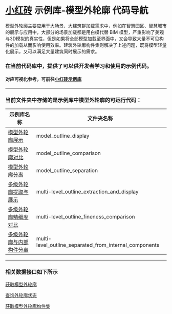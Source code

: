 # [小红砖](www.bos.xyz) 示例库-模型外轮廓 代码导航


模型外轮廓主要应用于大场景、大建筑群加载需求中，例如在智慧园区、智慧城市的展示与应用中，大部分的场景加载都是用白模代替 BIM 模型，严重影响了美观与3D模拟的真实性，但是如果将全部模型加载至界面中，又会导致大量不可见构件的加载从而影响使用效率。建筑外轮廓构件集则解决了上述问题，既将模型轻量化展示，又可以满足大量建筑同时展示的需求。

### 在当前代码库中，提供了可以供开发者学习和使用的示例代码。

#### 对应可视化参考，可前往[小红砖示例库](https://www.bos.xyz/examples/)

---

### 当前文件夹中存储的是示例库中模型外轮廓的可运行代码：

示例库名称 | 文件夹名称 
------------ | ------------- 
[模型外轮廓展示](https://www.bos.xyz/examples/display.html) | model_outline_display 
[模型外轮廓对比](https://www.bos.xyz/examples/comparison.html) | model_outline_comparison
[模型外轮廓分离](https://www.bos.xyz/examples/separation.html) | model_outline_separation
[多级外轮廓提取与展示](https://www.bos.xyz/examples/model_extraction_display.html) | multi-level_outline_extraction_and_display
[多级外轮廓精细度对比](https://www.bos.xyz/examples/fineness_comparison.html) | multi-level_outline_fineness_comparison
[多级外轮廓与内部构件分离](https://www.bos.xyz/examples/separated_from_internal_components.html) | multi-level_outline_separated_from_internal_components

---


### 相关数据接口如下所示

[获取模型外轮廓](https://www.bos.xyz/guides/swapi/getOuter)

[查询外轮廓状态](https://www.bos.xyz/guides/swapi/queryOutlineState)

[获取模型外轮廓构件集](https://www.bos.xyz/guides/swapi/getOuterComs)

